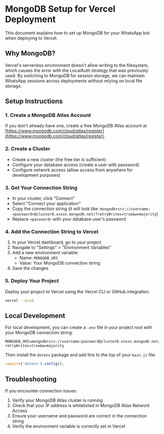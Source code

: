# MongoDB Setup for Vercel Deployment

This document explains how to set up MongoDB for your WhatsApp bot when deploying to Vercel.

## Why MongoDB?

Vercel's serverless environment doesn't allow writing to the filesystem, which causes the error with the LocalAuth strategy that was previously used. By switching to MongoDB for session storage, we can maintain WhatsApp sessions across deployments without relying on local file storage.

## Setup Instructions

### 1. Create a MongoDB Atlas Account

If you don't already have one, create a free MongoDB Atlas account at [https://www.mongodb.com/cloud/atlas/register](https://www.mongodb.com/cloud/atlas/register).

### 2. Create a Cluster

- Create a new cluster (the free tier is sufficient)
- Configure your database access (create a user with password)
- Configure network access (allow access from anywhere for development purposes)

### 3. Get Your Connection String

- In your cluster, click "Connect"
- Select "Connect your application"
- Copy the connection string (it will look like: `mongodb+srv://username:<password>@cluster0.xxxxx.mongodb.net/?retryWrites=true&w=majority`)
- Replace `<password>` with your database user's password

### 4. Add the Connection String to Vercel

1. In your Vercel dashboard, go to your project
2. Navigate to "Settings" > "Environment Variables"
3. Add a new environment variable:
   - Name: `MONGODB_URI`
   - Value: Your MongoDB connection string
4. Save the changes

### 5. Deploy Your Project

Deploy your project to Vercel using the Vercel CLI or GitHub integration.

```bash
vercel --prod
```

## Local Development

For local development, you can create a `.env` file in your project root with your MongoDB connection string:

```
MONGODB_URI=mongodb+srv://username:password@cluster0.xxxxx.mongodb.net/?retryWrites=true&w=majority
```

Then install the `dotenv` package and add this to the top of your `main.js` file:

```javascript
require('dotenv').config();
```

## Troubleshooting

If you encounter connection issues:

1. Verify your MongoDB Atlas cluster is running
2. Check that your IP address is whitelisted in MongoDB Atlas Network Access
3. Ensure your username and password are correct in the connection string
4. Verify the environment variable is correctly set in Vercel